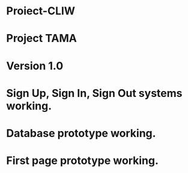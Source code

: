 # Proiect-CLIW

# Project TAMA
# Version 1.0
# Sign Up, Sign In, Sign Out systems working.
# Database prototype working.
# First page prototype working.
